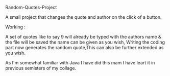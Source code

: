 Random-Quotes-Project

A small project that changes the quote and author on the click of a button.

Working :

A set of quotes like to say 9 will already be typed with the authors name & the file will be saved the name can be given as you wish, Writing the coding part now generates the random quote,This can also be further extended as you wish.

As I'm somewhat familiar with Java I have did this mam I have leart it in previous semisters of my collage.
